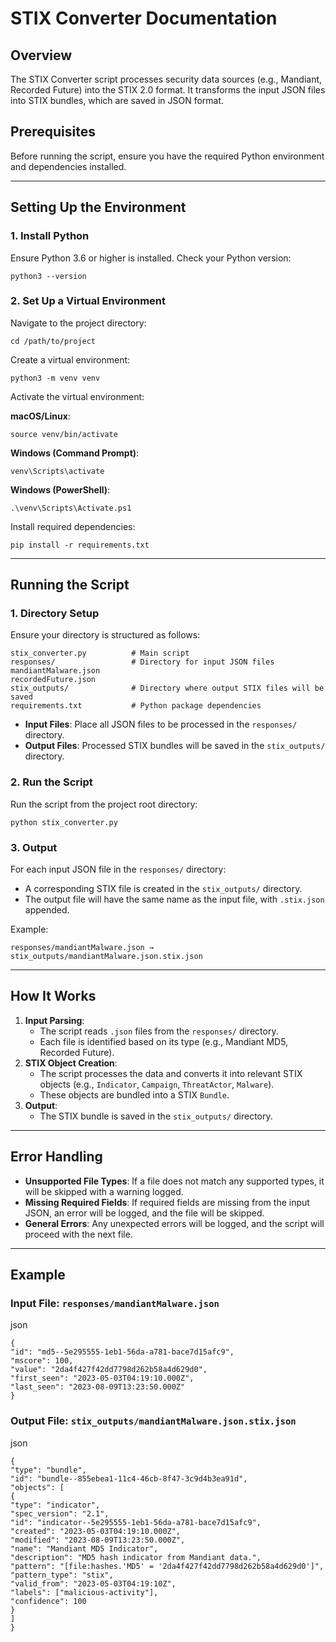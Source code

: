 # **STIX Converter Documentation**

## **Overview**

The STIX Converter script processes security data sources (e.g., Mandiant, Recorded Future) into the STIX 2.0 format. It transforms the input JSON files into STIX bundles, which are saved in JSON format.

## **Prerequisites**

Before running the script, ensure you have the required Python environment and dependencies installed.

---

## **Setting Up the Environment**

### **1\. Install Python**

Ensure Python 3.6 or higher is installed. Check your Python version:

`python3 --version`

### **2\. Set Up a Virtual Environment**

Navigate to the project directory:

`cd /path/to/project`


Create a virtual environment:

`python3 -m venv venv`

Activate the virtual environment:

**macOS/Linux**:

`source venv/bin/activate`



**Windows (Command Prompt)**:

`venv\Scripts\activate`



**Windows (PowerShell)**:

`.\venv\Scripts\Activate.ps1`



Install required dependencies:

`pip install -r requirements.txt`



---

## **Running the Script**

### **1\. Directory Setup**

Ensure your directory is structured as follows:

`stix_converter.py          # Main script`  
`responses/                 # Directory for input JSON files`  
    `mandiantMalware.json`  
    `recordedFuture.json`  
`stix_outputs/              # Directory where output STIX files will be saved`  
`requirements.txt           # Python package dependencies`

* **Input Files**: Place all JSON files to be processed in the `responses/` directory.  
* **Output Files**: Processed STIX bundles will be saved in the `stix_outputs/` directory.

### **2\. Run the Script**

Run the script from the project root directory:

`python stix_converter.py`

### **3\. Output**

For each input JSON file in the `responses/` directory:

* A corresponding STIX file is created in the `stix_outputs/` directory.  
* The output file will have the same name as the input file, with `.stix.json` appended.

Example:

`responses/mandiantMalware.json → stix_outputs/mandiantMalware.json.stix.json`

---

## **How It Works**

1. **Input Parsing**:  
   * The script reads `.json` files from the `responses/` directory.  
   * Each file is identified based on its type (e.g., Mandiant MD5, Recorded Future).  
2. **STIX Object Creation**:  
   * The script processes the data and converts it into relevant STIX objects (e.g., `Indicator`, `Campaign`, `ThreatActor`, `Malware`).  
   * These objects are bundled into a STIX `Bundle`.  
3. **Output**:  
   * The STIX bundle is saved in the `stix_outputs/` directory.

---

## **Error Handling**

* **Unsupported File Types**: If a file does not match any supported types, it will be skipped with a warning logged.  
* **Missing Required Fields**: If required fields are missing from the input JSON, an error will be logged, and the file will be skipped.  
* **General Errors**: Any unexpected errors will be logged, and the script will proceed with the next file.

---

## **Example**

### **Input File: `responses/mandiantMalware.json`**

json

`{`  
    `"id": "md5--5e295555-1eb1-56da-a781-bace7d15afc9",`  
    `"mscore": 100,`  
    `"value": "2da4f427f42dd7798d262b58a4d629d0",`  
    `"first_seen": "2023-05-03T04:19:10.000Z",`  
    `"last_seen": "2023-08-09T13:23:50.000Z"`  
`}`

### **Output File: `stix_outputs/mandiantMalware.json.stix.json`**

json

`{`  
    `"type": "bundle",`  
    `"id": "bundle--855ebea1-11c4-46cb-8f47-3c9d4b3ea91d",`  
    `"objects": [`  
        `{`  
            `"type": "indicator",`  
            `"spec_version": "2.1",`  
            `"id": "indicator--5e295555-1eb1-56da-a781-bace7d15afc9",`  
            `"created": "2023-05-03T04:19:10.000Z",`  
            `"modified": "2023-08-09T13:23:50.000Z",`  
            `"name": "Mandiant MD5 Indicator",`  
            `"description": "MD5 hash indicator from Mandiant data.",`  
            `"pattern": "[file:hashes.'MD5' = '2da4f427f42dd7798d262b58a4d629d0']",`  
            `"pattern_type": "stix",`  
            `"valid_from": "2023-05-03T04:19:10Z",`  
            `"labels": ["malicious-activity"],`  
            `"confidence": 100`  
        `}`  
    `]`  
`}`

